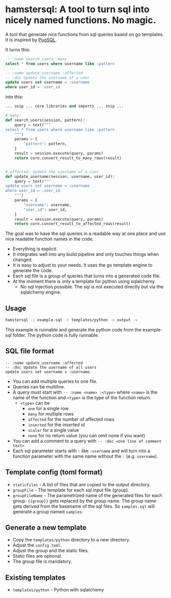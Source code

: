hamstersql: A tool to turn sql into nicely named functions. No magic.
===================================================================

A tool that generate nice functions from sql queries based on go templates. It is inspired by
[PugSQL](https://pugsql.org/).

It turns this:

```sql
-- :name search_users :many
select * from users where username like :pattern

-- :name update_username :affected
-- :doc Update the username of a user
update users set username = :username
where user_id = :user_id
```
into this:

```python
... snip ... core libraries and imports ... snip ...

# many: 
def search_users(session, pattern):
    query = text("""
select * from users where username like :pattern
    """)
    params = {
        "pattern": pattern,
    }
    result = session.execute(query, params)
    return core.convert_result_to_many_rows(result)


# affected: Update the username of a user
def update_username(session, username, user_id):
    query = text("""
update users set username = :username
where user_id = :user_id
    """)
    params = {
        "username": username,
        "user_id": user_id,
    }
    result = session.execute(query, params)
    return core.convert_result_to_affected_rows(result)
```

The goal was to have the sql queries in a readable way at one place and 
use nice readable function names in the code. 

* Everything is explicit.
* It integrates well into any build pipeline and only touches things when changed.
* It is easy to adjust to your needs. It uses the go template engine to generate the code.
* Each sql file is a group of queries that turns into a generated code file.
* At the moment there is only a template for python using sqlalchemy.
  * No sql injection possible. The sql is not executed directly but via the sqlalchemy engine.

## Usage

```bash
hamstersql -i example-sql -t templates/python -o output -v
```
This example is runnable and generate the python code from the example-sql folder. The python code is fully runnable.

## SQL file format

```
-- :name update_username :affected
-- :doc Update the username of all users
update users set username = :username
```

* You can add multiple queries to one file.
* Queries can be multiline.
* A query must start with `-- :name <name> :<type>` where `<name>` is the name of the function and `<type>` is the type of the function return.
  * `<type>` can be
    * `one` for a single row
    * `many` for multiple rows
    * `affected` for the number of affected rows
    * `inserted` for the inserted id
    * `scalar` for a single value
    * `none` for no return value (you can omit none if you want)
* You can add a comment to a query with `-- :doc <one line of comment text>`
* Each sql parameter starts with `:` like `:username` and will turn into a function parameter with the same name without the `:` (e.g. `username`).

## Template config (toml format)

* `staticFiles` - A list of files that are copied to the output directory.
* `groupFile` - The template for each sql input file (group).
* `groupFileName` - The parametrized name of the generated files for each group. `{{group}}` gets replaced by the group name. The group name gets derived from the basename of the sql files. So `samples.sql` will generate a group named `samples`.

## Generate a new template

* Copy the `templates/python` directory to a new directory.
* Adjust the `config.toml`.
* Adjust the group and the static files.
* Static files are optional.
* The group file is mandatory.

## Existing templates
* `templates/python` - Python with sqlalchemy